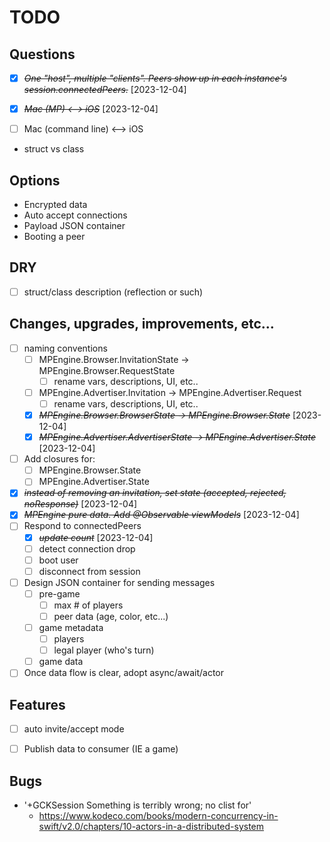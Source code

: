 # TODO

## Questions
* [X] ~~*One "host", multiple "clients". Peers show up in each instance's session.connectedPeers.*~~ [2023-12-04] 
* [X] ~~*Mac (MP) <--> iOS*~~ [2023-12-04]
* [ ] Mac (command line) <--> iOS


* struct vs class 

## Options
* Encrypted data
* Auto accept connections
* Payload JSON container
* Booting a peer

## DRY
* [ ] struct/class description (reflection or such)

## Changes, upgrades, improvements, etc...
* [ ] naming conventions
  * [ ] MPEngine.Browser.InvitationState -> MPEngine.Browser.RequestState
    * [ ] rename vars, descriptions, UI, etc..
  * [ ] MPEngine.Advertiser.Invitation -> MPEngine.Advertiser.Request
    * [ ] rename vars, descriptions, UI, etc..
  * [X] ~~*MPEngine.Browser.BrowserState -> MPEngine.Browser.State*~~ [2023-12-04]
  * [X] ~~*MPEngine.Advertiser.AdvertiserState -> MPEngine.Advertiser.State*~~ [2023-12-04]
* [ ] Add closures for:
  * [ ] MPEngine.Browser.State
  * [ ] MPEngine.Advertiser.State
* [X] ~~*instead of removing an invitation, set state (accepted, rejected, noResponse)*~~ [2023-12-04]
* [X] ~~*MPEngine pure data. Add @Observable viewModels*~~ [2023-12-04]
* [ ] Respond to connectedPeers
  * [X] ~~*update count*~~ [2023-12-04]
  * [ ] detect connection drop
  * [ ] boot user 
  * [ ] disconnect from session
* [ ] Design JSON container for sending messages
  * [ ] pre-game
    * [ ] max # of players
    * [ ] peer data (age, color, etc...)
  * [ ] game metadata
    * [ ] players
    * [ ] legal player (who's turn)
  * [ ] game data
* [ ] Once data flow is clear, adopt async/await/actor

## Features
* [ ] auto invite/accept mode
* [ ] Publish data to consumer (IE a game)


## Bugs
* '+GCKSession Something is terribly wrong; no clist for'
  * https://www.kodeco.com/books/modern-concurrency-in-swift/v2.0/chapters/10-actors-in-a-distributed-system